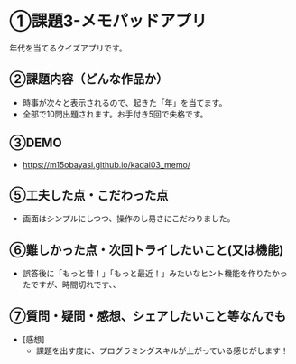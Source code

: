 # ①課題3-メモパッドアプリ
年代を当てるクイズアプリです。

## ②課題内容（どんな作品か）
- 時事が次々と表示されるので、起きた「年」を当てます。
- 全部で10問出題されます。お手付き5回で失格です。

## ③DEMO
- https://m15obayasi.github.io/kadai03_memo/

## ⑤工夫した点・こだわった点

- 画面はシンプルにしつつ、操作のし易さにこだわりました。

## ⑥難しかった点・次回トライしたいこと(又は機能)

- 誤答後に「もっと昔！」「もっと最近！」みたいなヒント機能を作りたかったですが、時間切れです、、

## ⑦質問・疑問・感想、シェアしたいこと等なんでも

- [感想]
  - 課題を出す度に、プログラミングスキルが上がっている感じがします！
